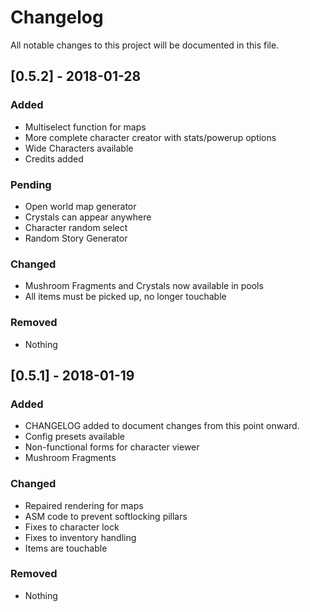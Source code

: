 # Changelog
All notable changes to this project will be documented in this file.

## [0.5.2] - 2018-01-28
### Added
- Multiselect function for maps
- More complete character creator with stats/powerup options
- Wide Characters available
- Credits added

### Pending
- Open world map generator
- Crystals can appear anywhere
- Character random select
- Random Story Generator

### Changed
- Mushroom Fragments and Crystals now available in pools
- All items must be picked up, no longer touchable

### Removed
- Nothing


## [0.5.1] - 2018-01-19
### Added
- CHANGELOG added to document changes from this point onward.
- Config presets available
- Non-functional forms for character viewer
- Mushroom Fragments

### Changed
- Repaired rendering for maps
- ASM code to prevent softlocking pillars
- Fixes to character lock
- Fixes to inventory handling
- Items are touchable

### Removed
- Nothing

